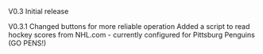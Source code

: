 V0.3 
Initial release

V0.3.1 
Changed buttons for more reliable operation
Added a script to read hockey scores from NHL.com - currently configured for Pittsburg Penguins (GO PENS!)
